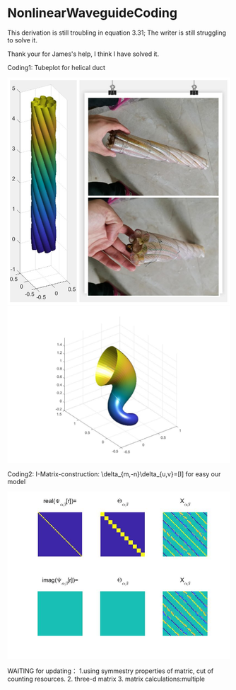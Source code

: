 # NonlinearWaveguideCoding
 
This derivation is still troubling in equation 3.31; The writer is still struggling to solve it.

Thank your for James's help, I think I have solved it.




Coding1: Tubeplot for helical duct

![](https://github.com/Jiaqi-knight/NonlinearWaveguideCoding/blob/master/coding/tubeplot/RealHelicalDucts.jpg)
![](https://github.com/Jiaqi-knight/NonlinearWaveguideCoding/blob/master/coding1/tubeplot/HelicalDucts(s).jpg)

Coding2: I-Matrix-construction: \delta_{m,-n}\delta_{u,v}=[I] for easy our model

![](https://github.com/Jiaqi-knight/NonlinearWaveguideCoding/blob/master/coding2/Psi_alpha_beta%5Br%5D.jpg)

WAITING for updating： 1.using symmestry properties of matric, cut of counting resources. 2. three-d matrix 3. matrix calculations:multiple
